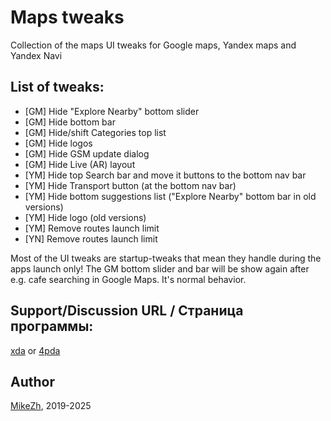 # Maps tweaks

Collection of the maps UI tweaks for Google maps, Yandex maps and Yandex Navi

## List of tweaks:
- [GM] Hide "Explore Nearby" bottom slider
- [GM] Hide bottom bar
- [GM] Hide/shift Categories top list
- [GM] Hide logos
- [GM] Hide GSM update dialog
- [GM] Hide Live (AR) layout
- [YM] Hide top Search bar and move it buttons to the bottom nav bar
- [YM] Hide Transport button (at the bottom nav bar)
- [YM] Hide bottom suggestions list ("Explore Nearby" bottom bar in old versions)
- [YM] Hide logo (old versions)
- [YM] Remove routes launch limit
- [YN] Remove routes launch limit

Most of the UI tweaks are startup-tweaks that mean they handle during the apps launch only! The GM bottom slider and bar will be show again after e.g. cafe searching in Google Maps. It's normal behavior.

## Support/Discussion URL / Страница программы: 
[xda](https://forum.xda-developers.com/t/mod-xposed-4-0-3-mapstweaks-google-maps-yandex-maps.4010765/) or [4pda](https://4pda.to/forum/index.php?forums%5B%5D=489&topics%5B%5D=603033&act=search&source=pst&query=mapstweaks)

## Author
[MikeZh](https://4pda.to/forum/index.php?showuser=683427), 2019-2025